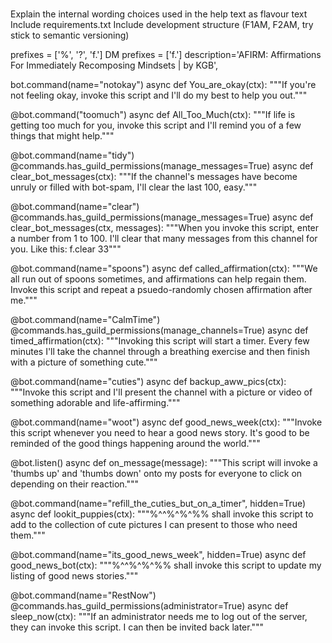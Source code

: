 #

Explain the internal wording choices used in the help text as flavour text
Include requirements.txt
Include development structure (F1AM, F2AM, try stick to semantic versioning)

prefixes = ['%', '?', 'f.']
DM prefixes = ['f.']
description='AFIRM: Affirmations For Immediately Recomposing Mindsets | by KGB',

bot.command(name="notokay")
async def You_are_okay(ctx):
	"""If you're not feeling okay, invoke this script and I'll do my best to help you out."""


@bot.command("toomuch")
async def All_Too_Much(ctx):
	"""If life is getting too much for you, invoke this script and I'll remind you of a few things that might help."""


@bot.command(name="tidy")
@commands.has_guild_permissions(manage_messages=True)
async def clear_bot_messages(ctx):
	"""If the channel's messages have become unruly or filled with bot-spam, I'll clear the last 100, easy."""


@bot.command(name="clear")
@commands.has_guild_permissions(manage_messages=True)
async def clear_bot_messages(ctx, messages):
	"""When you invoke this script, enter a number from 1 to 100. I'll clear that many messages from this channel for you. Like this: f.clear 33"""


@bot.command(name="spoons")
async def called_affirmation(ctx):
	"""We all run out of spoons sometimes, and affirmations can help regain them. Invoke this script and repeat a psuedo-randomly chosen affirmation after me."""


@bot.command(name="CalmTime")
@commands.has_guild_permissions(manage_channels=True)
async def timed_affirmation(ctx):
	"""Invoking this script will start a timer. Every few minutes I'll take the channel through a breathing exercise and then finish with a picture of something cute."""


@bot.command(name="cuties")
async def backup_aww_pics(ctx):
	"""Invoke this script and I'll present the channel with a picture or video of something adorable and life-affirming."""


@bot.command(name="woot")
async def good_news_week(ctx):
	"""Invoke this script whenever you need to hear a good news story. It's good to be reminded of the good things happening around the world."""

@bot.listen()
async def on_message(message):
	"""This script will invoke a 'thumbs up' and 'thumbs down' onto my posts for everyone to click on depending on their reaction."""


@bot.command(name="refill_the_cuties_but_on_a_timer", hidden=True)
async def lookit_puppies(ctx):
	"""%^^%^%^%% shall invoke this script to add to the collection of cute pictures I can present to those who need them."""


@bot.command(name="its_good_news_week", hidden=True)
async def good_news_bot(ctx):
	"""%^^%^%^%% shall invoke this script to update my listing of good news stories."""


@bot.command(name="RestNow")
@commands.has_guild_permissions(administrator=True)
async def sleep_now(ctx):
	"""If an administrator needs me to log out of the server, they can invoke this script. I can then be invited back later."""